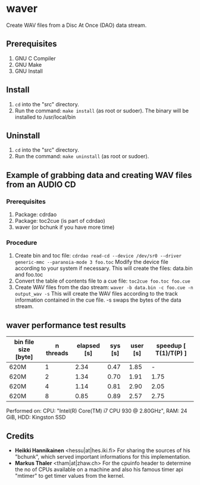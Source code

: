 # waver
Create WAV files from a Disc At Once (DAO) data stream.

## Prerequisites
1. GNU C Compiler
2. GNU Make
3. GNU Install

## Install
1. `cd` into the "src" directory.
2. Run the command: `make install` (as root or sudoer). The binary will be installed to /usr/local/bin

## Uninstall
1. `cd` into the "src" directory.
2. Run the command: `make uninstall` (as root or sudoer).

## Example of grabbing data and creating WAV files from an AUDIO CD
### Prerequisites
1. Package: cdrdao
  1. Package: toc2cue (is part of cdrdao)
2. waver (or bchunk if you have more time)

### Procedure
1. Create bin and toc file: `cdrdao read-cd --device /dev/sr0 --driver generic-mmc --paranoia-mode 3 foo.toc` Modify the device file according to your system if necessary. This will create the files: data.bin and foo.toc
2. Convert the table of contents file to a cue file: `toc2cue foo.toc foo.cue`
3. Create WAV files from the dao stream: `waver -b data.bin -c foo.cue -n output_wav -s` This will create the WAV files according to the track information contained in the cue file. -s swaps the bytes of the data stream.

## waver performance test results
| bin file size [byte]  | n threads  | elapsed [s]  | sys [s] | user [s] | speedup [ T(1)/T(P) ] |
|---|---|---|---|---|---|
| 620M  | 1  | 2.34  | 0.47 | 1.85 | - |
| 620M  | 2  | 1.34  | 0.70 | 1.91 | 1.75 |
| 620M  | 4  | 1.14  | 0.81 | 2.90 | 2.05 |
| 620M  | 8  | 0.85  | 0.89 | 2.57 | 2.75 |
Performed on: CPU: "Intel(R) Core(TM) i7 CPU 930 @ 2.80GHz", RAM: 24 GiB, HDD: Kingston SSD

## Credits
* **Heikki Hannikainen** \<hessu\|at\|hes.iki.fi\> For sharing the sources of his "bchunk", which served important informations for this implementation.
* **Markus Thaler** \<tham\|at\|zhaw.ch\> For the cpuinfo header to determine the no of CPUs available on a machine and also his famous timer api "mtimer" to get timer values from the kernel.


